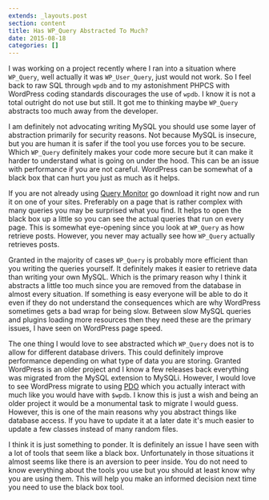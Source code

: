```yaml
---
extends: _layouts.post
section: content
title: Has WP_Query Abstracted To Much?
date: 2015-08-18
categories: []
---
```

I was working on a project recently where I ran into a situation where `WP_Query`, well actually it was `WP_User_Query`, just would not work. So I feel back to raw SQL through `wpdb` and to my astonishment PHPCS with WordPress coding standards discourages the use of `wpdb`. I know it is not a total outright do not use but still. It got me to thinking maybe `WP_Query` abstracts too much away from the developer.

I am definitely not advocating writing MySQL you should use some layer of abstraction primarily for security reasons. Not because MySQL is insecure, but you are human it is safer if the tool you use forces you to be secure. Which `WP_Query` definitely makes your code more secure but it can make it harder to understand what is going on under the hood. This can be an issue with performance if you are not careful. WordPress can be somewhat of a black box that can hurt you just as much as it helps.

If you are not already using [Query Monitor](https://wordpress.org/plugins/query-monitor/) go download it right now and run it on one of your sites. Preferably on a page that is rather complex with many queries you may be surprised what you find. It helps to open the black box up a little so you can see the actual queries that run on every page. This is somewhat eye-opening since you look at `WP_Query` as how retrieve posts. However, you never may actually see how `WP_Query` actually retrieves posts.

Granted in the majority of cases `WP_Query` is probably more efficient than you writing the queries yourself. It definitely makes it easier to retrieve data than writing your own MySQL. Which is the primary reason why I think it abstracts a little too much since you are removed from the database in almost every situation. If something is easy everyone will be able to do it even if they do not understand the consequences which are why WordPress sometimes gets a bad wrap for being slow. Between slow MySQL queries and plugins loading more resources then they need these are the primary issues, I have seen on WordPress page speed.

The one thing I would love to see abstracted which `WP_Query` does not is to allow for different database drivers. This could definitely improve performance depending on what type of data you are storing. Granted WordPress is an older project and I know a few releases back everything was migrated from the MySQL extension to MySQLi. However, I would love to see WordPress migrate to using [PDO](http://php.net/manual/en/book.pdo.php) which you actually interact with much like you would have with `$wpdb`. I know this is just a wish and being an older project it would be a monumental task to migrate I would guess. However, this is one of the main reasons why you abstract things like database access. If you have to update it at a later date it's much easier to update a few classes instead of many random files.

I think it is just something to ponder. It is definitely an issue I have seen with a lot of tools that seem like a black box. Unfortunately in those situations it almost seems like there is an aversion to peer inside. You do not need to know everything about the tools you use but you should at least know why you are using them. This will help you make an informed decision next time you need to use the black box tool.
